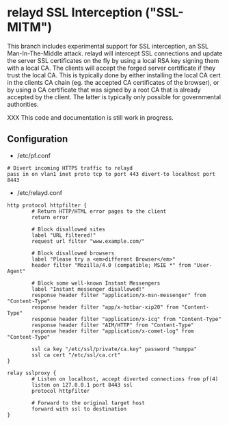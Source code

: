 relayd SSL Interception ("SSL-MITM")
====================================

This branch includes experimental support for SSL interception, an SSL
Man-In-The-Middle attack.  relayd will intercept SSL connections and
update the server SSL certificates on the fly by using a local RSA key
signing them with a local CA.  The clients will accept the forged
server certificate if they trust the local CA.  This is typically done
by either installing the local CA cert in the clients CA chain (eg.
the accepted CA certificates of the browser), or by using a CA
certificate that was signed by a root CA that is already accepted by
the client.  The latter is typically only possible for governmental
authorities.

XXX This code and documentation is still work in progress.

Configuration
-------------

* /etc/pf.conf
```
# Divert incoming HTTPS traffic to relayd
pass in on vlan1 inet proto tcp to port 443 divert-to localhost port 8443
```

* /etc/relayd.conf
```
http protocol httpfilter {
        # Return HTTP/HTML error pages to the client
        return error

        # Block disallowed sites
        label "URL filtered!"
        request url filter "www.example.com/"

        # Block disallowed browsers
        label "Please try a <em>different Browser</em>"
        header filter "Mozilla/4.0 (compatible; MSIE *" from "User-Agent"

        # Block some well-known Instant Messengers
        label "Instant messenger disallowed!"
        response header filter "application/x-msn-messenger" from "Content-Type"
        response header filter "app/x-hotbar-xip20" from "Content-Type"
        response header filter "application/x-icq" from "Content-Type"
        response header filter "AIM/HTTP" from "Content-Type"
        response header filter "application/x-comet-log" from "Content-Type"

        ssl ca key "/etc/ssl/private/ca.key" password "humppa"
        ssl ca cert "/etc/ssl/ca.crt"
}

relay sslproxy {
        # Listen on localhost, accept diverted connections from pf(4)
        listen on 127.0.0.1 port 8443 ssl
        protocol httpfilter

        # Forward to the original target host
        forward with ssl to destination
}
```
